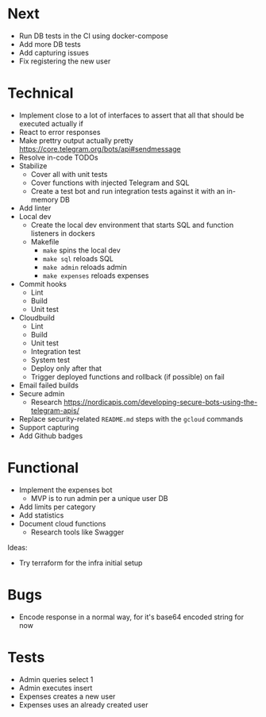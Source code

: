 # Next

- Run DB tests in the CI using docker-compose
- Add more DB tests
- Add capturing issues
- Fix registering the new user

# Technical

- Implement close to a lot of interfaces to assert that all that should be executed actually if
- React to error responses
- Make prettry output actually pretty https://core.telegram.org/bots/api#sendmessage
- Resolve in-code TODOs
- Stabilize
    - Cover all with unit tests
    - Cover functions with injected Telegram and SQL 
    - Create a test bot and run integration tests against it with an in-memory DB
- Add linter
- Local dev
    - Create the local dev environment that starts SQL and function listeners in dockers
    - Makefile
        - `make` spins the local dev
        - `make sql` reloads SQL
        - `make admin` reloads admin
        - `make expenses` reloads expenses
- Commit hooks
    - Lint
    - Build
    - Unit test
- Cloudbuild
    - Lint
    - Build
    - Unit test
    - Integration test
    - System test
    - Deploy only after that
    - Trigger deployed functions and rollback (if possible) on fail
- Email failed builds
- Secure admin
    - Research https://nordicapis.com/developing-secure-bots-using-the-telegram-apis/
- Replace security-related `README.md` steps with the `gcloud` commands
- Support capturing
- Add Github badges

# Functional

- Implement the expenses bot
    - MVP is to run admin per a unique user DB
- Add limits per category
- Add statistics
- Document cloud functions
    - Research tools like Swagger

Ideas:
- Try terraform for the infra initial setup

# Bugs

- Encode response in a normal way, for it's base64 encoded string for now

# Tests

- Admin queries select 1
- Admin executes insert
- Expenses creates a new user
- Expenses uses an already created user
